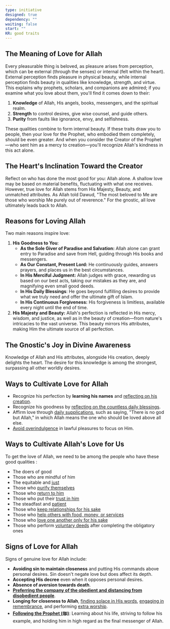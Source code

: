 ```yaml
---
type: initiative
designed: true
dependency: ""
waiting: false
start: ""
KR: good traits
---
```


## The Meaning of Love for Allah

Every pleasurable thing is beloved, as pleasure arises from perception, which can be external (through the senses) or internal (felt within the heart). External perception finds pleasure in physical beauty, while internal perception finds beauty in qualities like knowledge, strength, and virtue. This explains why prophets, scholars, and companions are admired; if you examine what you love about them, you'll find it comes down to their:

1. **Knowledge** of Allah, His angels, books, messengers, and the spiritual realm.
2. **Strength** to control desires, give wise counsel, and guide others.
3. **Purity** from faults like ignorance, envy, and selfishness.

These qualities combine to form internal beauty. If these traits draw you to people, then your love for the Prophet, who embodied them completely, should be even greater. And when you consider the Creator of the Prophet—who sent him as a mercy to creation—you'll recognize Allah's kindness in this act alone.

## The Heart's Inclination Toward the Creator

Reflect on who has done the most good for you: Allah alone. A shallow love may be based on material benefits, fluctuating with what one receives. However, true love for Allah stems from His Majesty, Beauty, and unmatched attributes. As Allah told Dawud, "The most beloved to Me are those who worship Me purely out of reverence." For the gnostic, all love ultimately leads back to Allah.

## Reasons for Loving Allah

Two main reasons inspire love:

1. **His Goodness to You**:
	* **As the Sole Giver of Paradise and Salvation:** Allah alone can grant entry to Paradise and save from Hell, guiding through His books and messengers.
	* **As Our Constant, Present Lord:** He continuously guides, answers prayers, and places us in the best circumstances.
	* **In His Merciful Judgment:** Allah judges with grace, rewarding us based on our best acts, taking our mistakes as they are, and magnifying even small good deeds.
	* **In His Daily Blessings**: He goes beyond fulfilling desires to provide what we truly need and offer the ultimate gift of Islam.
	* **In His Continuous Forgiveness:** His forgiveness is limitless, available every night until the end of time.
2. **His Majesty and Beauty:** Allah's perfection is reflected in His mercy, wisdom, and justice, as well as in the beauty of creation—from nature's intricacies to the vast universe. This beauty mirrors His attributes, making Him the ultimate source of all perfection.

## The Gnostic's Joy in Divine Awareness

Knowledge of Allah and His attributes, alongside His creation, deeply delights the heart. The desire for this knowledge is among the strongest, surpassing all other worldly desires.

## Ways to Cultivate Love for Allah

* Recognize his perfection by **learning his names** and [reflecting on his creation](docs/sidebar1/Processes/Contemplate%20the%20creation.md).
* Recognize his goodness by [reflecting on the countless daily blessings](docs/sidebar1/Processes/Gratitude%20journalling.md).
* Affirm love through [daily supplications](docs/sidebar1/Processes/Say%20morning,%20evening%20and%20before%20sleeping%20supplications.md), such as saying, "There is no god but Allah," in which Allah means the one who should be loved above all else.
* [Avoid overindulgence](docs/sidebar1/Processes/Avoid%20indulging%20on%20the%20lawful.md) in lawful pleasures to focus on Him.

## Ways to Cultivate Allah's Love for Us

To get the love of Allah, we need to be among the people who have these good qualities :

* The doers of good
* Those who are mindful of him
* The equitable and [just](docs/sidebar1/Processes/Be%20just%20and%20adapt%20to%20each%20person.md)
* Those who [purify themselves](docs/sidebar1/Processes/Clean%20and%20beautify%20yourself.md)
* Those who [return to him](docs/sidebar1/Initiatives/good%20traits/Repentance.md)
* Those who put their [trust in him](docs/sidebar1/Initiatives/good%20traits/Reliance.md)
* The steadfast and [patient](docs/sidebar1/Initiatives/good%20traits/Patience.md)
* Those who [keep relationships for his sake](docs/sidebar1/Processes/Resolve%20disputes%20and%20avoid%20boycotting.md)
* Those who [help others with food, money, or services](docs/sidebar1/Initiatives/worship/zakat%20and%20charity%20and%20selflessness.md)
* Those who [love one another only for his sake](docs/sidebar1/Processes/Meet%20special%20friend%20only%20for%20god's%20sake.md)
* Those who perform [voluntary deeds](docs/sidebar1/Processes/Level%20up%20worship.md) after completing the obligatory ones

## Signs of Love for Allah

Signs of genuine love for Allah include:

* **Avoiding sin to maintain closeness** and putting His commands above personal desires. Sin doesn't negate love but does affect its depth.
* **Accepting His decree** even when it opposes personal desires.
* **Absence of aversion towards death**.
* [**Preferring the company of the obedient and distancing from disobedient people**](docs/sidebar1/Processes/Hate%20the%20disobedient%20and%20love%20the%20obedient.md).
* **Longing for closeness to Allah**, [finding solace in His words](docs/sidebar1/Initiatives/worship/reciting%20the%20quran.md), [engaging in remembrance](docs/sidebar1/Initiatives/worship/remembrance%20of%20allah.md), and performing [extra worship](docs/sidebar1/Processes/Level%20up%20worship.md).
* [**Following the Prophet (ﷺ)**](docs/sidebar1/Initiatives/worship/following%20the%20sunnah.md): Learning about his life, striving to follow his example, and holding him in high regard as the final messenger of Allah.
